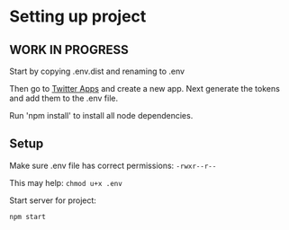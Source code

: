 # Setting up project

## WORK IN PROGRESS

Start by copying .env.dist and renaming to .env

Then go to <a href="https://apps.twitter.com" target="_blank">Twitter Apps</a> and create a new app.
Next generate the tokens and add them to the .env file.

Run 'npm install' to install all node dependencies.

## Setup

Make sure .env file has correct permissions: `-rwxr--r--`

This may help: `chmod u+x .env`

Start server for project:

`npm start`
